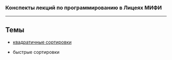 ### Конспекты лекций по программированию в Лицеях МИФИ

---

## Темы

- [квадратичные сортировки](https://github.com/TryKuhn/Lyceum1523/blob/main/squareSortings/HowToSortRUS.md)

- быстрые сортировки

